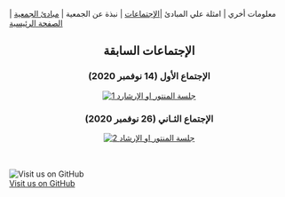 
معلومات أخري | امثلة علي المبادئ  |[الإجتماعات](https://amateursanonymous.github.io/meetings) | نبذة عن الجمعية | [مبادئ الجمعية](https://amateursanonymous.github.io/principles) | [الصفحة الرئيسية](https://amateursanonymous.github.io)

## <center> الإجتماعات السابقة </center>

### <center>الإجتماع الأول (14 نوفمبر 2020)</center>
<p align="center">
  <a href="https://youtu.be/TrkS_VVPffE" target="_blank"><img src="http://img.youtube.com/vi/TrkS_VVPffE/0.jpg" alt="جلسة المنتور او الإرشارد 1"/></a>
</p>

### <center>الإجتماع الثـاني (26 نوفمبر 2020)</center>
<p align="center">
  <a href="https://youtu.be/aktP_RDeTAc" target="_blank"><img src="http://img.youtube.com/vi/aktP_RDeTAc/0.jpg" alt=" 2 جلسة المنتور او الإرشاد"/></a>
</p>

<br><br>
![Visit us on GitHub](https://raw.githubusercontent.com/amateursanonymous/amateursanonymous.github.io/main/assets/GitHub-logo-100.png)<br>
[Visit us on GitHub](https://github.com/amateursanonymous/amateursanonymous.github.io)

